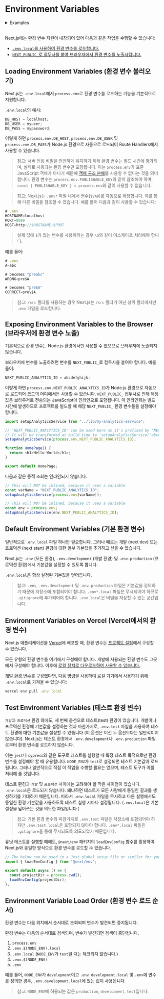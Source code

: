 # Environment Variables

<details>
    <summary>Examples</summary>
    <div markdown="1">
    <a href="https://github.com/vercel/next.js/tree/canary/examples/environment-variables" target="_blank">- Environment Variables
    </a>
    </div>
</details>

</br>

Next.js에는 환경 변수 지원이 내장되어 있어 다음과 같은 작업을 수행할 수 있습니다:

- [`.env.local`을 사용하여 환경 변수를 로드합니다.](https://nextjs.org/docs/app/building-your-application/configuring/environment-variables#loading-environment-variables)
- [`NEXT_PUBLIC_`로 접두사를 붙여 브라우저에서 환경 변수를 노출시킵니다.](https://nextjs.org/docs/app/building-your-application/configuring/environment-variables#exposing-environment-variables-to-the-browser)

## Loading Environment Variables (환경 변수 불러오기)

Next.js는 `.env.local`에서 `process.env`로 환경 변수를 로드하는 기능을 기본적으로 지원합니다.

`.env.local`의 예시:

```js
DB_HOST = localhost;
DB_USER = myuser;
DB_PASS = mypassword;
```

이렇게 하면 `process.env.DB_HOST`, `process.env.DB_USER` 및 `process.env.DB_PASS`가 Node.js 환경으로 자동으로 로드되어 Route Handlers에서 사용할 수 있습니다.

> 참고: 서버 전용 비밀을 안전하게 유지하기 위해 환경 변수는 빌드 시간에 평가되며, 실제로 사용되는 환경 변수만 포함됩니다. 이는 `process.env`가 표준 JavaScript 객체가 아니기 때문에 [객체 구조 분해](https://developer.mozilla.org/en-US/docs/Web/JavaScript/Reference/Operators/Destructuring_assignment)를 사용할 수 없다는 것을 의미합니다. 환경 변수는 `process.env.PUBLISHABLE_KEY`와 같이 참조해야 하며, `const { PUBLISHABLE_KEY } = process.env`와 같이 사용할 수 없습니다.

> 참고: Next.js는 `.env*` 파일 내에서 변수(`$VAR`)를 자동으로 확장합니다. 이를 통해 다른 비밀을 참조할 수 있습니다. 예를 들어 다음과 같이 사용할 수 있습니다:

```js
# .env
HOSTNAME=localhost
PORT=8080
HOST=http://$HOSTNAME:$PORT
```

> 실제 값에 `$`가 있는 변수를 사용하려는 경우 `\$`와 같이 이스케이프 처리해야 합니다.

예를 들어:

```js
# .env
A=abc

# becomes "preabc"
WRONG=pre$A

# becomes "pre$A"
CORRECT=pre\$A
```

> 참고: `/src` 폴더를 사용하는 경우 Next.js는 `/src` 폴더가 아닌 상위 폴더에서만 `.env` 파일을 로드합니다.

## Exposing Environment Variables to the Browser (브라우저에 환경 변수 노출)

기본적으로 환경 변수는 Node.js 환경에서만 사용할 수 있으므로 브라우저에 노출되지 않습니다.

브라우저에 변수를 노출하려면 변수를 `NEXT_PUBLIC_`로 접두사를 붙여야 합니다.
예를 들어:

```js
NEXT_PUBLIC_ANALYTICS_ID = abcdefghijk;
```

이렇게 하면 `process.env.NEXT_PUBLIC_ANALYTICS_ID`가 Node.js 환경으로 자동으로 로드되어 코드의 어디에서든 사용할 수 있습니다. `NEXT_PUBLIC_` 접두사로 인해 해당 값은 브라우저로 전송되는 JavaScript에 인라인으로 포함됩니다. 이 인라인화는 빌드 시간에 발생하므로 프로젝트를 빌드할 때 해당 `NEXT_PUBLIC_` 환경 변수들을 설정해야 합니다.

```js
import setupAnalyticsService from "../lib/my-analytics-service";

// 'NEXT_PUBLIC_ANALYTICS_ID' can be used here as it's prefixed by 'NEXT_PUBLIC_'.
// It will be transformed at build time to `setupAnalyticsService('abcdefghijk')`.
setupAnalyticsService(process.env.NEXT_PUBLIC_ANALYTICS_ID);

function HomePage() {
  return <h1>Hello World</h1>;
}

export default HomePage;
```

다음과 같은 동적 조회는 인라인되지 않습니다.

```js
// This will NOT be inlined, because it uses a variable
const varName = "NEXT_PUBLIC_ANALYTICS_ID";
setupAnalyticsService(process.env[varName]);

// This will NOT be inlined, because it uses a variable
const env = process.env;
setupAnalyticsService(env.NEXT_PUBLIC_ANALYTICS_ID);
```

## Default Environment Variables (기본 환경 변수)

일반적으로 `.env.local` 파일 하나만 필요합니다. 그러나 때로는 개발 (next dev) 또는 프로덕션 (next start) 환경에 대한 일부 기본값을 추가하고 싶을 수 있습니다.

Next.js는 `.env` (모든 환경), `.env.development` (개발 환경) 및 `.env.production` (프로덕션 환경)에서 기본값을 설정할 수 있도록 합니다.

`.env.local`은 항상 설정된 기본값을 덮어씁니다.

> 참고: `.env`, `.env.development` 및 `.env.production` 파일은 기본값을 정의하기 때문에 저장소에 포함되어야 합니다. `.env*.local` 파일은 무시되어야 하므로 `.gitignore`에 추가되어야 합니다. `.env.local`은 비밀을 저장할 수 있는 공간입니다.

## Environment Variables on Vercel (Vercel에서의 환경 변수)

Next.js 애플리케이션을 [Vercel](https://vercel.com/)에 배포할 때, 환경 변수는 [프로젝트 설정](https://vercel.com/docs/concepts/projects/environment-variables?utm_source=next-site&utm_medium=docs&utm_campaign=next-website)에서 구성할 수 있습니다.

모든 유형의 환경 변수를 여기에서 구성해야 합니다. 개발에 사용되는 환경 변수도 그곳에서 구성해야 합니다. 이후에 [로컬 장치로 다운로드하여 사용할 수 있습니다.](https://vercel.com/docs/concepts/projects/environment-variables#development-environment-variables?utm_source=next-site&utm_medium=docs&utm_campaign=next-website)

[개발 환경 변수](https://vercel.com/docs/concepts/projects/environment-variables#development-environment-variables?utm_source=next-site&utm_medium=docs&utm_campaign=next-website)를 구성했다면, 다음 명령을 사용하여 로컬 기기에서 사용하기 위해 `.env.local`로 가져올 수 있습니다:

```js
vercel env pull .env.local
```

## Test Environment Variables (테스트 환경 변수)

`개발`과 `프로덕션` 환경 외에도, 세 번째 옵션으로 테스트(test) 환경이 있습니다. 개발이나 프로덕션 환경에 기본값을 설정하는 것과 마찬가지로, `.env.test` 파일을 사용하여 테스트 환경에 대한 기본값을 설정할 수 있습니다 (이 옵션은 이전 두 옵션보다는 일반적이지 않습니다). Next.js는 테스트 환경에서 `.env.development`나 `.env.production` 파일로부터 환경 변수를 로드하지 않습니다.

이는 `jest`나 `cypress`와 같은 도구로 테스트를 실행할 때 특정 테스트 목적으로만 환경 변수를 설정해야 할 때 유용합니다. `NODE_ENV`가 `test`로 설정되면 테스트 기본값이 로드됩니다. 그러나 일반적으로 직접 이 작업을 수행할 필요는 없으며, 테스트 도구가 이를 처리해 줄 것입니다.

테스트 환경과 `개발` 및 `프로덕션` 사이에는 고려해야 할 작은 차이점이 있습니다. `.env.local`은 로드되지 않습니다. 왜냐하면 테스트가 모든 사람에게 동일한 결과를 생성하기를 기대하기 때문입니다. 따라서 `.env.local` 파일을 무시하고 다른 실행에서도 동일한 환경 기본값을 사용하도록 테스트 실행 시마다 설정됩니다. (`.env.local`은 기본 설정을 덮어쓰는 것을 의도한 파일입니다.)

> 참고: 기본 환경 변수와 마찬가지로 `.env.test` 파일은 저장소에 포함되어야 하지만 `.env.test.local`은 포함되지 않아야 합니다. `.env*.local` 파일은 `.gitignore`을 통해 무시되도록 의도되었기 때문입니다.

유닛 테스트를 실행할 때에도, `@next/env` 패키지의 `loadEnvConfig` 함수를 활용하여 Next.js와 동일한 방식으로 환경 변수를 로드할 수 있습니다.

```js
// The below can be used in a Jest global setup file or similar for your testing set-up
import { loadEnvConfig } from "@next/env";

export default async () => {
  const projectDir = process.cwd();
  loadEnvConfig(projectDir);
};
```

## Environment Variable Load Order (환경 변수 로드 순서)

환경 변수는 다음 위치에서 순서대로 조회되며 변수가 발견되면 중지됩니다.

환경 변수는 다음의 순서대로 검색되며, 변수가 발견되면 검색이 중단됩니다.

1. `process.env`
2. `.env.$(NODE_ENV).local`
3. `.env.local` (`NODE_ENV`가 `test`일 때는 체크되지 않습니다.)
4. `.env.$(NODE_ENV)`
5. `.env`

예를 들어, `NODE_ENV`가 `development`이고 `.env.development.local` 및 `.env`에 변수를 정의한 경우, `.env.development.local`에 있는 값이 사용됩니다.

> 참고: `NODE_ENV`에 허용되는 값은 `production`, `development`, `test`입니다.
